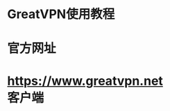 # GreatVPN使用教程    
官方网址
========    
<a href="https://www.greatvpn.net" target="_blank">https://www.greatvpn.net</a>   
客户端
========
